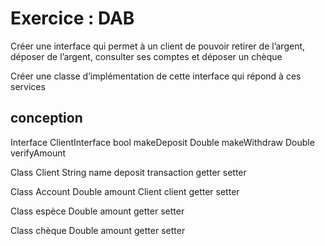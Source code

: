 # Exercice : DAB

Créer une interface qui permet à un client de
pouvoir retirer de l’argent, déposer de
l’argent, consulter ses comptes et déposer un
chèque

Créer une classe d’implémentation de cette
interface qui répond à ces services

## conception

Interface ClientInterface 
  bool makeDeposit 
  Double makeWithdraw
  Double verifyAmount

Class Client 
  String name
  deposit 
  transaction
  getter 
  setter

Class Account
  Double amount 
  Client client
  getter 
  setter

Class espèce
  Double amount
  getter 
  setter

Class chèque 
  Double amount
  getter 
  setter

<!-- ######## NON ####### -->

<!-- Class transaction 
  constructor 
    Transaction(Check amount)
    Transaction(Cash amount)
  String transactionName
  Double amount 
  date 
  check num
  typeDeposit

  getters 
  setters  -->
